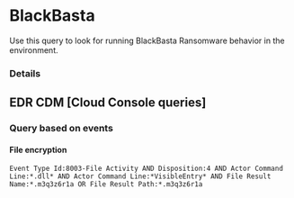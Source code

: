 # BlackBasta

Use this query to look for running BlackBasta Ransomware behavior in the environment.

### Details

## EDR CDM [Cloud Console queries]

### Query based on events

#### File encryption
```
Event Type Id:8003-File Activity AND Disposition:4 AND Actor Command Line:*.dll* AND Actor Command Line:*VisibleEntry* AND File Result Name:*.m3q3z6r1a OR File Result Path:*.m3q3z6r1a

```